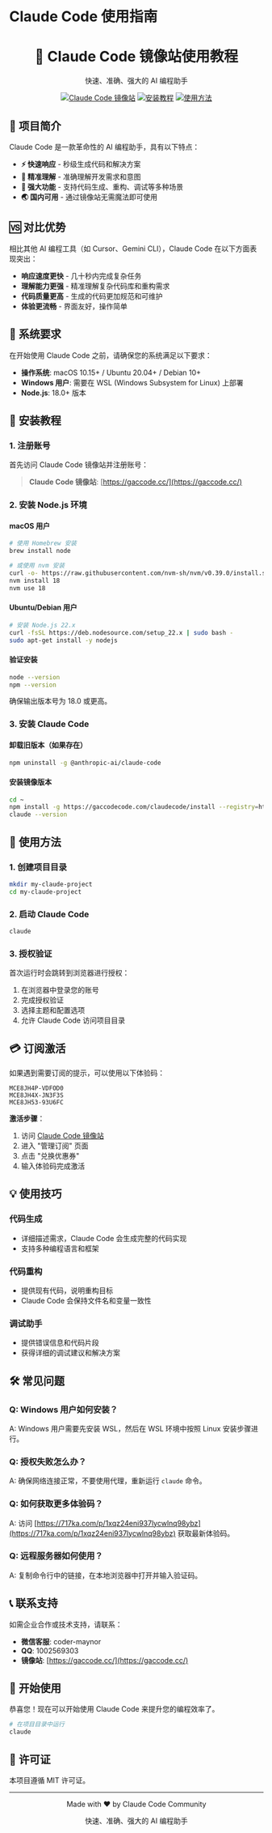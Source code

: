 # Claude Code 使用指南

<div align="center">

# 🚀 Claude Code 镜像站使用教程

快速、准确、强大的 AI 编程助手

[![Claude Code 镜像站](https://img.shields.io/badge/Claude_Code-镜像站-blue?style=for-the-badge)](https://gaccode.cc/)
[![安装教程](https://img.shields.io/badge/安装-教程-green?style=for-the-badge)](#安装教程)
[![使用方法](https://img.shields.io/badge/使用-方法-orange?style=for-the-badge)](#使用方法)

</div>

## 📖 项目简介

Claude Code 是一款革命性的 AI 编程助手，具有以下特点：

- **⚡ 快速响应** - 秒级生成代码和解决方案
- **🎯 精准理解** - 准确理解开发需求和意图
- **💪 强大功能** - 支持代码生成、重构、调试等多种场景
- **🌏 国内可用** - 通过镜像站无需魔法即可使用

## 🆚 对比优势

相比其他 AI 编程工具（如 Cursor、Gemini CLI），Claude Code 在以下方面表现突出：

- **响应速度更快** - 几十秒内完成复杂任务
- **理解能力更强** - 精准理解复杂代码库和重构需求
- **代码质量更高** - 生成的代码更加规范和可维护
- **体验更流畅** - 界面友好，操作简单

## 🔧 系统要求

在开始使用 Claude Code 之前，请确保您的系统满足以下要求：

- **操作系统**: macOS 10.15+ / Ubuntu 20.04+ / Debian 10+
- **Windows 用户**: 需要在 WSL (Windows Subsystem for Linux) 上部署
- **Node.js**: 18.0+ 版本

## 📝 安装教程

### 1. 注册账号

首先访问 Claude Code 镜像站并注册账号：

> **Claude Code 镜像站**: [https://gaccode.cc/](https://gaccode.cc/)

### 2. 安装 Node.js 环境

#### macOS 用户

```bash
# 使用 Homebrew 安装
brew install node

# 或使用 nvm 安装
curl -o- https://raw.githubusercontent.com/nvm-sh/nvm/v0.39.0/install.sh | bash
nvm install 18
nvm use 18
```

#### Ubuntu/Debian 用户

```bash
# 安装 Node.js 22.x
curl -fsSL https://deb.nodesource.com/setup_22.x | sudo bash -
sudo apt-get install -y nodejs
```

#### 验证安装

```bash
node --version
npm --version
```

确保输出版本号为 18.0 或更高。

### 3. 安装 Claude Code

#### 卸载旧版本（如果存在）

```bash
npm uninstall -g @anthropic-ai/claude-code
```

#### 安装镜像版本

```bash
cd ~
npm install -g https://gaccodecode.com/claudecode/install --registry=https://registry.npmmirror.com
claude --version
```

## 🚀 使用方法

### 1. 创建项目目录

```bash
mkdir my-claude-project
cd my-claude-project
```

### 2. 启动 Claude Code

```bash
claude
```

### 3. 授权验证

首次运行时会跳转到浏览器进行授权：

1. 在浏览器中登录您的账号
2. 完成授权验证
3. 选择主题和配置选项
4. 允许 Claude Code 访问项目目录

## 💳 订阅激活

如果遇到需要订阅的提示，可以使用以下体验码：

```
MCE8JH4P-VDFOD0
MCE8JH4X-JN3F3S
MCE8JH53-93U6FC
```

**激活步骤**：
1. 访问 [Claude Code 镜像站](https://gaccode.cc/)
2. 进入 "管理订阅" 页面
3. 点击 "兑换优惠券"
4. 输入体验码完成激活

## 💡 使用技巧

### 代码生成
- 详细描述需求，Claude Code 会生成完整的代码实现
- 支持多种编程语言和框架

### 代码重构
- 提供现有代码，说明重构目标
- Claude Code 会保持文件名和变量一致性

### 调试助手
- 提供错误信息和代码片段
- 获得详细的调试建议和解决方案

## 🛠️ 常见问题

### Q: Windows 用户如何安装？
A: Windows 用户需要先安装 WSL，然后在 WSL 环境中按照 Linux 安装步骤进行。

### Q: 授权失败怎么办？
A: 确保网络连接正常，不要使用代理，重新运行 `claude` 命令。

### Q: 如何获取更多体验码？
A: 访问 [https://717ka.com/p/1xqz24eni937lycwlnq98ybz](https://717ka.com/p/1xqz24eni937lycwlnq98ybz) 获取最新体验码。

### Q: 远程服务器如何使用？
A: 复制命令行中的链接，在本地浏览器中打开并输入验证码。

## 📞 联系支持

如需企业合作或技术支持，请联系：

- **微信客服**: coder-maynor
- **QQ**: 1002569303
- **镜像站**: [https://gaccode.cc/](https://gaccode.cc/)

## 🎉 开始使用

恭喜您！现在可以开始使用 Claude Code 来提升您的编程效率了。

```bash
# 在项目目录中运行
claude
```

## 📄 许可证

本项目遵循 MIT 许可证。

---

<div align="center">
    <p>Made with ❤️ by Claude Code Community</p>
    <p>快速、准确、强大的 AI 编程助手</p>
</div>